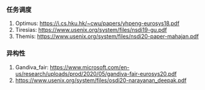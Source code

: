 ### 任务调度
1. Optimus: https://i.cs.hku.hk/~cwu/papers/yhpeng-eurosys18.pdf 
2. Tiresias: https://www.usenix.org/system/files/nsdi19-gu.pdf
3. Themis: https://www.usenix.org/system/files/nsdi20-paper-mahajan.pdf

### 异构性
1. Gandiva_fair: https://www.microsoft.com/en-us/research/uploads/prod/2020/05/gandiva-fair-eurosys20.pdf
2. https://www.usenix.org/system/files/osdi20-narayanan_deepak.pdf
